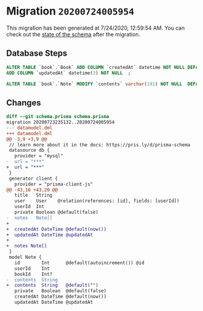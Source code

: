 # Migration `20200724005954`

This migration has been generated at 7/24/2020, 12:59:54 AM.
You can check out the [state of the schema](./schema.prisma) after the migration.

## Database Steps

```sql
ALTER TABLE `book`.`Book` ADD COLUMN `createdAt` datetime NOT NULL DEFAULT CURRENT_TIMESTAMP ,
ADD COLUMN `updatedAt` datetime(3) NOT NULL  ;

ALTER TABLE `book`.`Note` MODIFY `contents` varchar(191) NOT NULL  DEFAULT '';
```

## Changes

```diff
diff --git schema.prisma schema.prisma
migration 20200723235132..20200724005954
--- datamodel.dml
+++ datamodel.dml
@@ -3,9 +3,9 @@
 // learn more about it in the docs: https://pris.ly/d/prisma-schema
 datasource db {
   provider = "mysql"
-  url = "***"
+  url = "***"
 }
 generator client {
   provider = "prisma-client-js"
@@ -43,16 +43,20 @@
   title   String
   user    User    @relation(references: [id], fields: [userId])
   userId  Int
   private Boolean @default(false)
-  notes   Note[]
+
+  createdAt DateTime @default(now())
+  updatedAt DateTime @updatedAt
+
+  notes Note[]
 }
 model Note {
   id        Int      @default(autoincrement()) @id
   userId    Int
   bookId    Int?
-  contents  String
+  contents  String   @default("")
   private   Boolean  @default(false)
   createdAt DateTime @default(now())
   updatedAt DateTime @updatedAt
```


